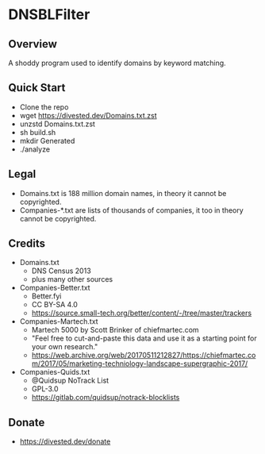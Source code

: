 DNSBLFilter
===========

Overview
--------
A shoddy program used to identify domains by keyword matching.

Quick Start
-----------
- Clone the repo
- wget https://divested.dev/Domains.txt.zst
- unzstd Domains.txt.zst
- sh build.sh
- mkdir Generated
- ./analyze

Legal
-----
- Domains.txt is 188 million domain names, in theory it cannot be copyrighted.
- Companies-*.txt are lists of thousands of companies, it too in theory cannot be copyrighted.

Credits
-------
- Domains.txt
    - DNS Census 2013
    - plus many other sources
- Companies-Better.txt
    - Better.fyi
    - CC BY-SA 4.0
    - https://source.small-tech.org/better/content/-/tree/master/trackers
- Companies-Martech.txt
    - Martech 5000 by Scott Brinker of chiefmartec.com
    - "Feel free to cut-and-paste this data and use it as a starting point for your own research."
    - https://web.archive.org/web/20170511212827/https://chiefmartec.com/2017/05/marketing-techniology-landscape-supergraphic-2017/
- Companies-Quids.txt
    - @Quidsup NoTrack List
    - GPL-3.0
    - https://gitlab.com/quidsup/notrack-blocklists

Donate
-------
- https://divested.dev/donate

